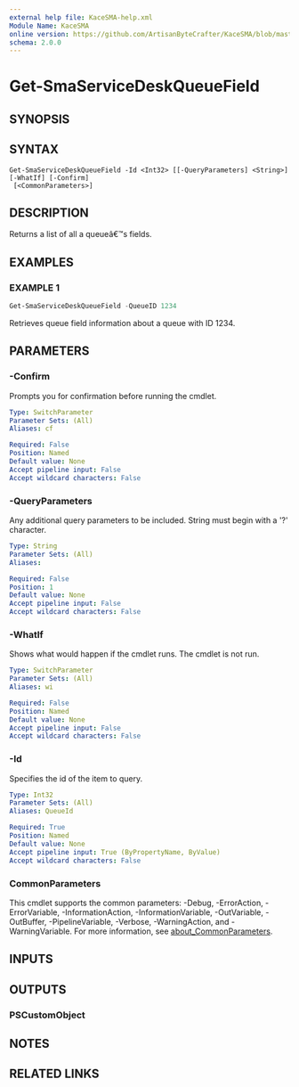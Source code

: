 ```yaml
---
external help file: KaceSMA-help.xml
Module Name: KaceSMA
online version: https://github.com/ArtisanByteCrafter/KaceSMA/blob/master/docs/Get-SmaServiceDeskQueueField.md
schema: 2.0.0
---
```


# Get-SmaServiceDeskQueueField

## SYNOPSIS

## SYNTAX

```
Get-SmaServiceDeskQueueField -Id <Int32> [[-QueryParameters] <String>] [-WhatIf] [-Confirm]
 [<CommonParameters>]
```

## DESCRIPTION
Returns a list of all a queueâ€™s fields.

## EXAMPLES

### EXAMPLE 1
```powershell
Get-SmaServiceDeskQueueField -QueueID 1234
```

Retrieves queue field information about a queue with ID 1234.

## PARAMETERS

### -Confirm
Prompts you for confirmation before running the cmdlet.

```yaml
Type: SwitchParameter
Parameter Sets: (All)
Aliases: cf

Required: False
Position: Named
Default value: None
Accept pipeline input: False
Accept wildcard characters: False
```

### -QueryParameters
Any additional query parameters to be included.
String must begin with a '?' character.

```yaml
Type: String
Parameter Sets: (All)
Aliases:

Required: False
Position: 1
Default value: None
Accept pipeline input: False
Accept wildcard characters: False
```

### -WhatIf
Shows what would happen if the cmdlet runs.
The cmdlet is not run.

```yaml
Type: SwitchParameter
Parameter Sets: (All)
Aliases: wi

Required: False
Position: Named
Default value: None
Accept pipeline input: False
Accept wildcard characters: False
```

### -Id
Specifies the id of the item to query.

```yaml
Type: Int32
Parameter Sets: (All)
Aliases: QueueId

Required: True
Position: Named
Default value: None
Accept pipeline input: True (ByPropertyName, ByValue)
Accept wildcard characters: False
```

### CommonParameters
This cmdlet supports the common parameters: -Debug, -ErrorAction, -ErrorVariable, -InformationAction, -InformationVariable, -OutVariable, -OutBuffer, -PipelineVariable, -Verbose, -WarningAction, and -WarningVariable. For more information, see [about_CommonParameters](http://go.microsoft.com/fwlink/?LinkID=113216).

## INPUTS

## OUTPUTS

### PSCustomObject
## NOTES

## RELATED LINKS
